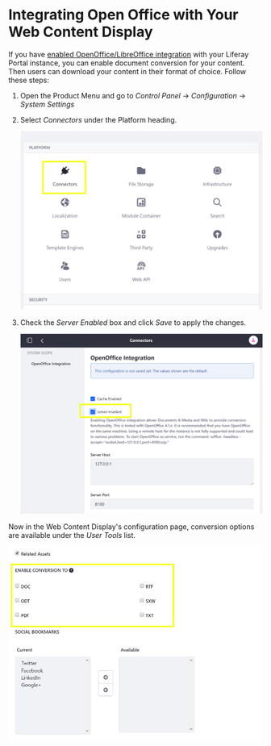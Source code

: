 # Integrating Open Office with Your Web Content Display

If you have [enabled OpenOffice/LibreOffice integration](TODO) with your Liferay Portal instance, you can enable document conversion for your content. Then users can download your content in their format of choice. Follow these steps:

1. Open the Product Menu and go to *Control Panel* &rarr; *Configuration* &rarr; *System Settings*
1. Select *Connectors* under the Platform heading.

    ![Select the Connectors link under the Platform heading of System Settings.](./integrating-open-office-with-your-web-content-display-widget/images/01.png)

1. Check the *Server Enabled* box and click *Save* to apply the changes.

    ![Checking the Server Enabled setting enabled Open Office integration for your Web Content Display widget.](./integrating-open-office-with-your-web-content-display-widget/images/02.png)

Now in the Web Content Display's configuration page, conversion options are available under the *User Tools* list.

![Conversion options are listed for the assets.](./integrating-open-office-with-your-web-content-display-widget/images/03.png)
